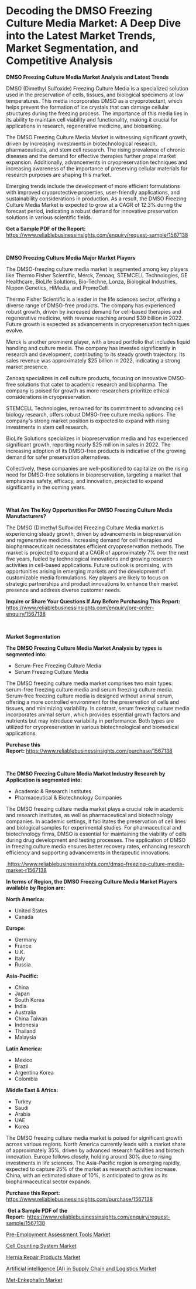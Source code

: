 <p><h1>Decoding the DMSO Freezing Culture Media Market: A Deep Dive into the Latest Market Trends, Market Segmentation, and Competitive Analysis</h1></p><p><strong>DMSO Freezing Culture Media Market Analysis and Latest Trends</strong></p>
<p><p>DMSO (Dimethyl Sulfoxide) Freezing Culture Media is a specialized solution used in the preservation of cells, tissues, and biological specimens at low temperatures. This media incorporates DMSO as a cryoprotectant, which helps prevent the formation of ice crystals that can damage cellular structures during the freezing process. The importance of this media lies in its ability to maintain cell viability and functionality, making it crucial for applications in research, regenerative medicine, and biobanking.</p><p>The DMSO Freezing Culture Media Market is witnessing significant growth, driven by increasing investments in biotechnological research, pharmaceuticals, and stem cell research. The rising prevalence of chronic diseases and the demand for effective therapies further propel market expansion. Additionally, advancements in cryopreservation techniques and increasing awareness of the importance of preserving cellular materials for research purposes are shaping this market.</p><p>Emerging trends include the development of more efficient formulations with improved cryoprotective properties, user-friendly applications, and sustainability considerations in production. As a result, the DMSO Freezing Culture Media Market is expected to grow at a CAGR of 12.3% during the forecast period, indicating a robust demand for innovative preservation solutions in various scientific fields.</p></p>
<p><strong>Get a Sample PDF of the Report:&nbsp;</strong> <a href="https://www.reliablebusinessinsights.com/enquiry/request-sample/1567138">https://www.reliablebusinessinsights.com/enquiry/request-sample/1567138</a></p>
<p>&nbsp;</p>
<p><strong>DMSO Freezing Culture Media Major Market Players</strong></p>
<p><p>The DMSO-freezing culture media market is segmented among key players like Thermo Fisher Scientific, Merck, Zenoaq, STEMCELL Technologies, GE Healthcare, BioLife Solutions, Bio-Techne, Lonza, Biological Industries, Nippon Genetics, HiMedia, and PromoCell. </p><p>Thermo Fisher Scientific is a leader in the life sciences sector, offering a diverse range of DMSO-free products. The company has experienced robust growth, driven by increased demand for cell-based therapies and regenerative medicine, with revenue reaching around $39 billion in 2022. Future growth is expected as advancements in cryopreservation techniques evolve.</p><p>Merck is another prominent player, with a broad portfolio that includes liquid handling and culture media. The company has invested significantly in research and development, contributing to its steady growth trajectory. Its sales revenue was approximately $25 billion in 2022, indicating a strong market presence.</p><p>Zenoaq specializes in cell culture products, focusing on innovative DMSO-free solutions that cater to academic research and biopharma. The company is poised for growth as more researchers prioritize ethical considerations in cryopreservation.</p><p>STEMCELL Technologies, renowned for its commitment to advancing cell biology research, offers robust DMSO-free culture media options. The company's strong market position is expected to expand with rising investments in stem cell research.</p><p>BioLife Solutions specializes in biopreservation media and has experienced significant growth, reporting nearly $25 million in sales in 2022. The increasing adoption of its DMSO-free products is indicative of the growing demand for safer preservation alternatives.</p><p>Collectively, these companies are well-positioned to capitalize on the rising need for DMSO-free solutions in biopreservation, targeting a market that emphasizes safety, efficacy, and innovation, projected to expand significantly in the coming years.</p></p>
<p>&nbsp;</p>
<p><strong>What Are The Key Opportunities For DMSO Freezing Culture Media Manufacturers?</strong></p>
<p><p>The DMSO (Dimethyl Sulfoxide) Freezing Culture Media market is experiencing steady growth, driven by advancements in biopreservation and regenerative medicine. Increasing demand for cell therapies and biopharmaceuticals necessitates efficient cryopreservation methods. The market is projected to expand at a CAGR of approximately 7% over the next five years, fueled by technological innovations and growing research activities in cell-based applications. Future outlook is promising, with opportunities arising in emerging markets and the development of customizable media formulations. Key players are likely to focus on strategic partnerships and product innovations to enhance their market presence and address diverse customer needs.</p></p>
<p><strong>Inquire or Share Your Questions If Any Before Purchasing This Report:</strong> <a href="https://www.reliablebusinessinsights.com/enquiry/pre-order-enquiry/1567138">https://www.reliablebusinessinsights.com/enquiry/pre-order-enquiry/1567138</a></p>
<p>&nbsp;</p>
<p><strong>Market Segmentation</strong></p>
<p><strong>The DMSO Freezing Culture Media Market Analysis by types is segmented into:</strong></p>
<p><ul><li>Serum-Free Freezing Culture Media</li><li>Serum Freezing Culture Media</li></ul></p>
<p><p>The DMSO freezing culture media market comprises two main types: serum-free freezing culture media and serum freezing culture media. Serum-free freezing culture media is designed without animal serum, offering a more controlled environment for the preservation of cells and tissues, and minimizing variability. In contrast, serum freezing culture media incorporates animal serum, which provides essential growth factors and nutrients but may introduce variability in performance. Both types are utilized for cryopreservation in various biotechnological and biomedical applications.</p></p>
<p><strong>Purchase this Report:&nbsp;</strong><a href="https://www.reliablebusinessinsights.com/purchase/1567138">https://www.reliablebusinessinsights.com/purchase/1567138</a></p>
<p>&nbsp;</p>
<p><strong>The DMSO Freezing Culture Media Market Industry Research by Application is segmented into:</strong></p>
<p><ul><li>Academic & Research Institutes</li><li>Pharmaceutical & Biotechnology Companies</li></ul></p>
<p><p>The DMSO freezing culture media market plays a crucial role in academic and research institutes, as well as pharmaceutical and biotechnology companies. In academic settings, it facilitates the preservation of cell lines and biological samples for experimental studies. For pharmaceutical and biotechnology firms, DMSO is essential for maintaining the viability of cells during drug development and testing processes. The application of DMSO in freezing culture media ensures better recovery rates, enhancing research efficiency and supporting advancements in therapeutic innovations.</p></p>
<p><a href="https://www.reliablebusinessinsights.com/dmso-freezing-culture-media-market-r1567138">&nbsp;https://www.reliablebusinessinsights.com/dmso-freezing-culture-media-market-r1567138</a></p>
<p><strong>In terms of Region, the DMSO Freezing Culture Media Market Players available by Region are:</strong></p>
<p>
    <p> <strong> North America: </strong>
        <ul>
            <li>United States</li>
            <li>Canada</li>
        </ul>
        </p> 
    <p> <strong> Europe: </strong>
        <ul>
            <li>Germany</li>
            <li>France</li>
            <li>U.K.</li>
            <li>Italy</li>
            <li>Russia</li>
        </ul>
        </p> 
    <p> <strong> Asia-Pacific: </strong>
        <ul>
            <li>China</li>
            <li>Japan</li>
            <li>South Korea</li>
            <li>India</li>
            <li>Australia</li>
            <li>China Taiwan</li>
            <li>Indonesia</li>
            <li>Thailand</li>
            <li>Malaysia</li>
        </ul>
        </p> 
    <p> <strong> Latin America: </strong>
        <ul>
            <li>Mexico</li>
            <li>Brazil</li>
            <li>Argentina Korea</li>
            <li>Colombia</li>
        </ul>
        </p> 
    <p> <strong> Middle East & Africa: </strong>
        <ul>
            <li>Turkey</li>
            <li>Saudi</li>
            <li>Arabia</li>
            <li>UAE</li>
            <li>Korea</li>
        </ul>
    </p>
    </p>
<p><p>The DMSO freezing culture media market is poised for significant growth across various regions. North America currently leads with a market share of approximately 35%, driven by advanced research facilities and biotech innovation. Europe follows closely, holding around 30% due to rising investments in life sciences. The Asia-Pacific region is emerging rapidly, expected to capture 25% of the market as research activities increase. China, with an estimated share of 10%, is anticipated to grow as its biopharmaceutical sector expands.</p></p>
<p><strong>Purchase this Report: </strong><a href="https://www.reliablebusinessinsights.com/purchase/1567138">https://www.reliablebusinessinsights.com/purchase/1567138</a></p>
<p>&nbsp;<strong>Get a Sample PDF of the Report:&nbsp;&nbsp;</strong><a href="https://www.reliablebusinessinsights.com/enquiry/request-sample/1567138">https://www.reliablebusinessinsights.com/enquiry/request-sample/1567138</a></p>
<p><strong></strong></p>
<p><p><a href="https://issuu.com/reportprime-2/docs/pre-employment-assessment-tools-mar_7e6c2e383a2970">Pre-Employment Assessment Tools Market</a></p><p><a href="https://www.linkedin.com/pulse/in-depth-analysis-global-cell-counting-system-market-q7dde?trackingId=jrHl9hn%2BS1Wls3IExM8NbA%3D%3D">Cell Counting System Market</a></p><p><a href="https://www.linkedin.com/pulse/hernia-repair-products-market-outlook-share-analysis--oeuue?trackingId=N5K4JssOSYSlS6ZhK5wG6Q%3D%3D">Hernia Repair Products Market</a></p><p><a href="https://issuu.com/reportprime-2/docs/artificial-intelligence-ai-in-suppl_394eea21085634">Artificial intelligence (AI) in Supply Chain and Logistics Market</a></p><p><a href="https://medium.com/@stackrhonda/charting-the-future-comprehensive-analysis-of-the-global-met-enkephalin-market-2024-2031-b86a1982dc6b?postPublishedType=repub">Met-Enkephalin Market</a></p></p>
